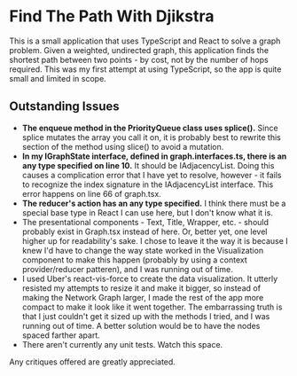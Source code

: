 # Find The Path With Djikstra

This is a small application that uses TypeScript and React to solve a graph problem. Given a weighted, undirected graph, this application finds the shortest path between two points - by cost, not by the number of hops required. This was my first attempt at using TypeScript, so the app is quite small and limited in scope.

## Outstanding Issues

- **The enqueue method in the PriorityQueue class uses splice().** Since splice mutates the array you call it on, it is probably best to rewrite this section of the method using slice() to avoid a mutation.
- **In my IGraphState interface, defined in graph.interfaces.ts, there is an any type specified on line 10.** It should be IAdjacencyList. Doing this causes a complication error that I have yet to resolve, however - it fails to recognize the index signature in the IAdjacencyList interface. This error happens on line 66 of graph.tsx.
- **The reducer's action has an any type specified.** I think there must be a special base type in React I can use here, but I don't know what it is.
- The presentational components - Text, Title, Wrapper, etc. - should probably exist in Graph.tsx instead of here. Or, better yet, one level higher up for readability's sake. I chose to leave it the way it is because I knew I'd have to change the way state worked in the Visualization component to make this happen (probably by using a context provider/reducer patteren), and I was running out of time.
- I used Uber's react-vis-force to create the data visualization. It utterly resisted my attempts to resize it and make it bigger, so instead of making the Network Graph larger, I made the rest of the app more compact to make it look like it went together. The embarrassing truth is that I just couldn't get it sized up with the methods I tried, and I was running out of time. A better solution would be to have the nodes spaced farther apart.
- There aren't currently any unit tests. Watch this space.

Any critiques offered are greatly appreciated.
